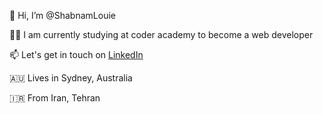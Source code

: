 👋 Hi, I’m @ShabnamLouie

👩‍💻 I am currently studying at coder academy to become a web developer

📫 Let's get in touch on [LinkedIn](https://www.linkedin.com/in/shabnam-louie-a7400345/)

🇦🇺 Lives in Sydney, Australia

🇮🇷 From Iran, Tehran
